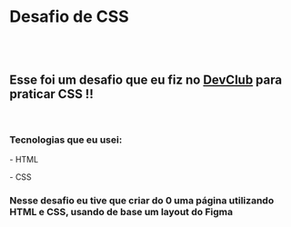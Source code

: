 <h1>Desafio de CSS</h1>
<br>
<br>
<h2>Esse foi um desafio que eu fiz no <a href="https://rodolfomori.com.br/devclub">DevClub</a> para praticar CSS !!</h2>
<br>
<h3>Tecnologias que eu usei:</h3>
<p>- HTML</p>
<p>- CSS</p>
<h3>Nesse desafio eu tive que criar do 0 uma página utilizando HTML e CSS, usando de base um layout do Figma</h3>
